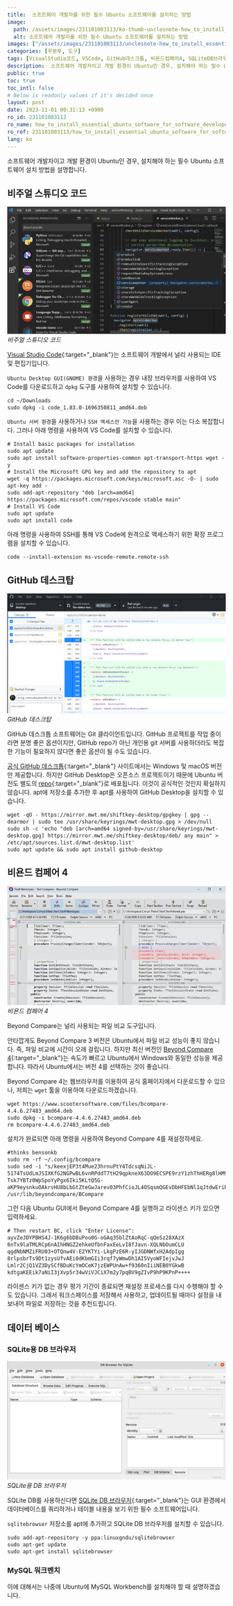 ```yaml
---
title:  소프트웨어 개발자를 위한 필수 Ubuntu 소프트웨어를 설치하는 방법
image:
  path: /assets/images/231101003113/ko-thumb-unclesnote-how_to_install_essential_ubuntu_software_for_software_developers.png
  alt: 소프트웨어 개발자를 위한 필수 Ubuntu 소프트웨어를 설치하는 방법
images: ["/assets/images/231101003113/unclesnote-how_to_install_essential_ubuntu_software_for_software_developers-visual_studio_code.png", "/assets/images/231101003113/unclesnote-how_to_install_essential_ubuntu_software_for_software_developers-github_desktop.png", "/assets/images/231101003113/unclesnote-how_to_install_essential_ubuntu_software_for_software_developers-beyond_compare_4.png", "/assets/images/231101003113/unclesnote-how_to_install_essential_ubuntu_software_for_software_developers-db_browser_for_sqlite.png"]
categories: [우분투, 도구]
tags: [VisualStudio코드, VSCode, GitHub데스크톱, 비욘드컴페어4, SQLiteDB브라우저, MySQL워크벤치, 우분투, 도구]
description:  소프트웨어 개발자이고 개발 환경이 Ubuntu인 경우, 설치해야 하는 필수 Ubuntu 소프트웨어 설치 방법을 설명합니다.
public: true
toc: true
toc_intl: false
# Below is readonly values if it's decided once
layout: post
date: 2023-11-01 00:31:13 +0900
ro_id: 231101003113
ro_name: how_to_install_essential_ubuntu_software_for_software_developers
ro_ref: 231101003113/how_to_install_essential_ubuntu_software_for_software_developers
lang: ko
---
```

소프트웨어 개발자이고 개발 환경이 Ubuntu인 경우, 설치해야 하는 필수 Ubuntu 소프트웨어 설치 방법을 설명합니다.  
## 비주얼 스튜디오 코드
![비주얼 스튜디오 코드](/assets/images/231101003113/unclesnote-how_to_install_essential_ubuntu_software_for_software_developers-visual_studio_code.png)
_비주얼 스튜디오 코드_

[Visual Studio Code](https://code.visualstudio.com){:target="_blank"}는 소프트웨어 개발에서 널리 사용되는 IDE 및 편집기입니다.  

`Ubuntu Desktop GUI(GNOME) 환경`을 사용하는 경우 내장 브라우저를 사용하여 VS Code를 다운로드하고 `dpkg` 도구를 사용하여 설치할 수 있습니다.  

```shell
cd ~/Downloads
sudo dpkg -i code_1.83.0-1696350811_amd64.deb
```
`Ubuntu 서버 환경`을 사용하거나 `SSH 액세스만 가능`을 사용하는 경우 이는 다소 복잡합니다. 그러나 아래 명령을 사용하여 VS Code를 설치할 수 있습니다.  

```shell
# Install basic packages for installation
sudo apt update
sudo apt install software-properties-common apt-transport-https wget -y
# Install the Microsoft GPG key and add the repository to apt
wget -q https://packages.microsoft.com/keys/microsoft.asc -O- | sudo apt-key add -
sudo add-apt-repository "deb [arch=amd64] https://packages.microsoft.com/repos/vscode stable main"
# Install VS Code
sudo apt update
sudo apt install code
```
아래 명령을 사용하여 SSH를 통해 VS Code에 원격으로 액세스하기 위한 확장 프로그램을 설치할 수 있습니다.  

```shell
code --install-extension ms-vscode-remote.remote-ssh
```
## GitHub 데스크탑
![GitHub 데스크탑](/assets/images/231101003113/unclesnote-how_to_install_essential_ubuntu_software_for_software_developers-github_desktop.png)
_GitHub 데스크탑_

GitHub 데스크톱 소프트웨어는 Git 클라이언트입니다. GitHub 프로젝트를 작업 중이라면 분명 좋은 옵션이지만, GitHub repo가 ​​아닌 개인용 git 서버를 사용하더라도 복잡한 기능이 필요하지 않다면 좋은 옵션이 될 수도 있습니다.  

[공식 GitHub 데스크톱](https://desktop.github.com/){:target="_blank"} 사이트에서는 Windows 및 macOS 버전만 제공합니다. 하지만 GitHub Desktop은 오픈소스 프로젝트이기 때문에 Ubuntu 버전도 별도의 [repo](https://github.com/shiftkey/desktop){:target="_blank"}로 배포됩니다. 이것이 공식적인 것인지 확실하지 않습니다. apt에 저장소를 추가한 후 apt를 사용하여 GitHub Desktop을 설치할 수 있습니다.  

```shell
wget -qO - https://mirror.mwt.me/shiftkey-desktop/gpgkey | gpg --dearmor | sudo tee /usr/share/keyrings/mwt-desktop.gpg > /dev/null
sudo sh -c 'echo "deb [arch=amd64 signed-by=/usr/share/keyrings/mwt-desktop.gpg] https://mirror.mwt.me/shiftkey-desktop/deb/ any main" > /etc/apt/sources.list.d/mwt-desktop.list'
sudo apt update && sudo apt install github-desktop
```
## 비욘드 컴페어 4
![비욘드 컴페어 4](/assets/images/231101003113/unclesnote-how_to_install_essential_ubuntu_software_for_software_developers-beyond_compare_4.png)
_비욘드 컴페어 4_

Beyond Compare는 널리 사용되는 파일 비교 도구입니다.  

안타깝게도 Beyond Compare 3 버전은 Ubuntu에서 파일 비교 성능이 좋지 않습니다. 즉, 파일 비교에 시간이 오래 걸립니다. 하지만 최신 버전인 [Beyond Compare 4](https://www.scootersoftware.com/download){:target="_blank"}는 속도가 빠르고 Ubuntu에서 Windows와 동일한 성능을 제공합니다. 따라서 Ubuntu에서는 버전 4를 선택하는 것이 좋습니다.  

Beyond Compare 4는 웹브라우저를 이용하여 공식 홈페이지에서 다운로드할 수 있으나, 저희는 `wget` 툴을 이용하여 다운로드하겠습니다.  

```shell
wget https://www.scootersoftware.com/files/bcompare-4.4.6.27483_amd64.deb
sudo dpkg -i bcompare-4.4.6.27483_amd64.deb
rm bcompare-4.4.6.27483_amd64.deb
```
설치가 완료되면 아래 명령을 사용하여 Beyond Compare 4를 재설정하세요.  

```shell
#thinks bensonkb
sudo rm -rf ~/.config/bcompare 
sudo sed -i "s/keexjEP3t4Mue23hrnuPtY4TdcsqNiJL-5174TsUdLmJSIXKfG2NGPwBL6vnRPddT7tH29qpkneX63DO9ECSPE9rzY1zhThHERg8lHM9IBFT+rVuiY823aQJuqzxCKIE1bcDqM4wgW01FH6oCBP1G4ub01xmb4BGSUG6ZrjxWHJyNLyIlGvOhoY2HAYzEtzYGwxFZn2JZ66o4RONkXjX0DF9EzsdUef3UAS+JQ+fCYReLawdjEe6tXCv88GKaaPKWxCeaUL9PejICQgRQOLGOZtZQkLgAelrOtehxz5ANOOqCaJgy2mJLQVLM5SJ9Dli909c5ybvEhVmIC0dc9dWH+/N9KmiLVlKMU7RJqnE+WXEEPI1SgglmfmLc1yVH7dqBb9ehOoKG9UE+HAE1YvH1XX2XVGeEqYUY-Tsk7YBTz0WpSpoYyPgx6Iki5KLtQ5G-aKP9eysnkuOAkrvHU8bLbGtZteGwJarev03PhfCioJL4OSqsmQGEvDbHFEbNl1qJtdwEriR+VNZts9vNNLk7UGfeNwIiqpxjk4Mn09nmSd8FhM4ifvcaIbNCRoMPGl6KU12iseSe+w+1kFsLhX+OhQM8WXcWV10cGqBzQE9OqOLUcg9n0krrR3KrohstS9smTwEx9olyLYppvC0p5i7dAx2deWvM1ZxKNs0BvcXGukR+/g" /usr/lib/beyondcompare/BCompare
```
그런 다음 Ubuntu GUI에서 Beyond Compare 4를 실행하고 라이센스 키가 있으면 입력하세요.  

```shell
# Then restart BC, click "Enter License":
ayvZeJDYPBHS4J-1K6g6bDBuPoo0G-oGAq35blZtAoRqC-qQeSz28XAzX
6nTx9laTMLRCp6nAIhHNGZ2ehkeUfbnFaxEeLvI8fJavn-XQLNbOumCLU
qgdNbNMZiFRU03+OTQnw4V-E2YKTYi-LkgPzE6R-yIJGDNWfxH2AdpIgg
8rlpsbrTs9Dt1zysUfvAEi0dKbmGIi3rqf7yWmwDh1AI5VyoWFIejvJwJ
Lmlr2CjQ1VZ3DySCfBDuKcYmOCeK7jzEWPUnAw+f9360nIiiNEB0YGkwB
kdtgaKEEik7aNiI3jXvp5r34wViVJCiX7m2y7pqBV9gZIvP9hP9KPnP++++
```
라이센스 키가 없는 경우 평가 기간이 종료되면 재설정 프로세스를 다시 수행해야 할 수도 있습니다. 그래서 워크스페이스를 저장해서 사용하고, 업데이트될 때마다 설정을 내보내어 파일로 저장하는 것을 추천드립니다.  
## 데이터 베이스
### SQLite용 DB 브라우저
![SQLite용 DB 브라우저](/assets/images/231101003113/unclesnote-how_to_install_essential_ubuntu_software_for_software_developers-db_browser_for_sqlite.png)
_SQLite용 DB 브라우저_

SQLite DB를 사용하신다면 [SQLite DB 브라우저](https://sqlitebrowser.org/dl/){:target="_blank"}는 GUI 환경에서 데이터베이스를 쿼리하거나 테이블 내용을 보기 위한 필수 소프트웨어입니다.  

`sqlitebrowser` 저장소를 apt에 추가하고 SQLite DB 브라우저를 설치할 수 있습니다.  

```shell
sudo add-apt-repository -y ppa:linuxgndu/sqlitebrowser
sudo apt-get update
sudo apt-get install sqlitebrowser
```
### MySQL 워크벤치
이에 대해서는 나중에 Ubuntu에 MySQL Workbench를 설치해야 할 때 설명하겠습니다.  

